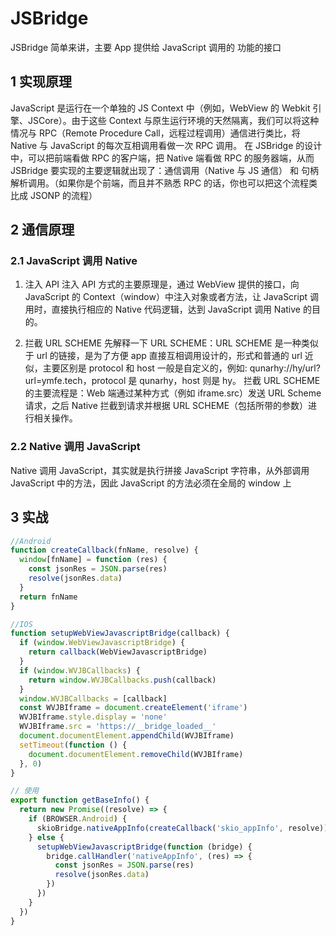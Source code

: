 # JSBridge

JSBridge 简单来讲，主要 App 提供给 JavaScript 调用的 功能的接口

## 1 实现原理

JavaScript 是运行在一个单独的 JS Context 中（例如，WebView 的 Webkit 引擎、JSCore）。由于这些 Context 与原生运行环境的天然隔离，我们可以将这种情况与 RPC（Remote Procedure Call，远程过程调用）通信进行类比，将 Native 与 JavaScript 的每次互相调用看做一次 RPC 调用。
在 JSBridge 的设计中，可以把前端看做 RPC 的客户端，把 Native 端看做 RPC 的服务器端，从而 JSBridge 要实现的主要逻辑就出现了：通信调用（Native 与 JS 通信） 和 句柄解析调用。（如果你是个前端，而且并不熟悉 RPC 的话，你也可以把这个流程类比成 JSONP 的流程）

## 2 通信原理

### 2.1 JavaScript 调用 Native

1. 注入 API
   注入 API 方式的主要原理是，通过 WebView 提供的接口，向 JavaScript 的 Context（window）中注入对象或者方法，让 JavaScript 调用时，直接执行相应的 Native 代码逻辑，达到 JavaScript 调用 Native 的目的。

2. 拦截 URL SCHEME
   先解释一下 URL SCHEME：URL SCHEME 是一种类似于 url 的链接，是为了方便 app 直接互相调用设计的，形式和普通的 url 近似，主要区别是 protocol 和 host 一般是自定义的，例如: qunarhy://hy/url?url=ymfe.tech，protocol 是 qunarhy，host 则是 hy。
   拦截 URL SCHEME 的主要流程是：Web 端通过某种方式（例如 iframe.src）发送 URL Scheme 请求，之后 Native 拦截到请求并根据 URL SCHEME（包括所带的参数）进行相关操作。

### 2.2 Native 调用 JavaScript

Native 调用 JavaScript，其实就是执行拼接 JavaScript 字符串，从外部调用 JavaScript 中的方法，因此 JavaScript 的方法必须在全局的 window 上

## 3 实战

```js
//Android
function createCallback(fnName, resolve) {
  window[fnName] = function (res) {
    const jsonRes = JSON.parse(res)
    resolve(jsonRes.data)
  }
  return fnName
}

//IOS
function setupWebViewJavascriptBridge(callback) {
  if (window.WebViewJavascriptBridge) {
    return callback(WebViewJavascriptBridge)
  }
  if (window.WVJBCallbacks) {
    return window.WVJBCallbacks.push(callback)
  }
  window.WVJBCallbacks = [callback]
  const WVJBIframe = document.createElement('iframe')
  WVJBIframe.style.display = 'none'
  WVJBIframe.src = 'https://__bridge_loaded__'
  document.documentElement.appendChild(WVJBIframe)
  setTimeout(function () {
    document.documentElement.removeChild(WVJBIframe)
  }, 0)
}

// 使用
export function getBaseInfo() {
  return new Promise((resolve) => {
    if (BROWSER.Android) {
      skioBridge.nativeAppInfo(createCallback('skio_appInfo', resolve))
    } else {
      setupWebViewJavascriptBridge(function (bridge) {
        bridge.callHandler('nativeAppInfo', (res) => {
          const jsonRes = JSON.parse(res)
          resolve(jsonRes.data)
        })
      })
    }
  })
}
```
